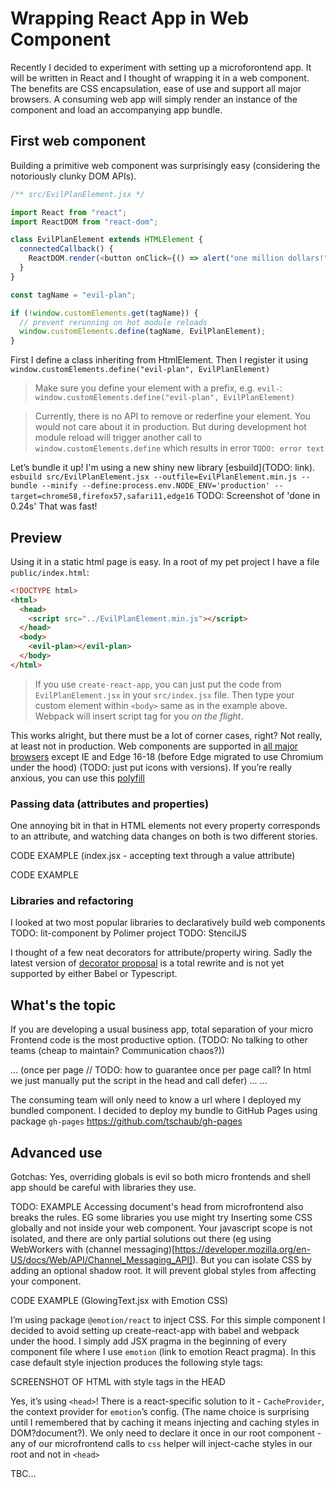 # Wrapping React App in Web Component

Recently I decided to experiment with setting up a microforontend app. It will be written in React and I thought of wrapping it in a web component.
The benefits are CSS encapsulation, ease of use and support all major browsers. A consuming web app will simply render an instance of the component and load an accompanying app bundle.

## First web component

Building a primitive web component was surprisingly easy (considering the notoriously clunky DOM APIs).

```javascript
/** src/EvilPlanElement.jsx */

import React from "react";
import ReactDOM from "react-dom";

class EvilPlanElement extends HTMLElement {
  connectedCallback() {
    ReactDOM.render(<button onClick={() => alert("one million dollars!")}>Hold the world ransom for...</button>, this);
  }
}

const tagName = "evil-plan";

if (!window.customElements.get(tagName)) {
  // prevent rerunning on hot module reloads
  window.customElements.define(tagName, EvilPlanElement);
}
```

First I define a class inheriting from HtmlElement. Then I register it using
`window.customElements.define("evil-plan", EvilPlanElement)`

> Make sure you define your element with a prefix, e.g. `evil-`: <br>`window.customElements.define("evil-plan", EvilPlanElement)`

> Currently, there is no API to remove or rederfine your element. You would not care about it in production. But during development hot module reload will trigger another call to `window.customElements.define` which results in error `TODO: error text`

Let’s bundle it up! I'm using a new shiny new library [esbuild](TODO: link).
`esbuild src/EvilPlanElement.jsx --outfile=EvilPlanElement.min.js --bundle --minify --define:process.env.NODE_ENV='production' --target=chrome58,firefox57,safari11,edge16`
TODO: Screenshot of 'done in 0.24s'
That was fast!

## Preview

Using it in a static html page is easy. In a root of my pet project I have a file `public/index.html`:

```html
<!DOCTYPE html>
<html>
  <head>
    <script src="../EvilPlanElement.min.js"></script>
  </head>
  <body>
    <evil-plan></evil-plan>
  </body>
</html>
```

> If you use `create-react-app`, you can just put the code from `EvilPlanElement.jsx` in your `src/index.jsx` file. Then type your custom element within `<body>` same as in the example above. Webpack will insert script tag for you _on the flight_.

This works alright, but there must be a lot of corner cases, right? Not really, at least not in production. Web components are supported in [all major browsers](https://caniuse.com/custom-elementsv1) except IE and Edge 16-18 (before Edge migrated to use Chromium under the hood) (TODO: just put icons with versions). If you’re really anxious, you can use this [polyfill](https://github.com/webcomponents/polyfills)

### Passing data (attributes and properties)

One annoying bit in that in HTML elements not every property corresponds to an attribute, and watching data changes on both is two different stories.

CODE EXAMPLE (index.jsx - accepting text through a value attribute)

CODE EXAMPLE

### Libraries and refactoring

I looked at two most popular libraries to declaratively build web components
TODO: lit-component by Polimer project
TODO: StencilJS

I thought of a few neat decorators for attribute/property wiring. Sadly the latest version of [decorator proposal](https://github.com/tc39/proposal-decorators) is a total rewrite and is not yet supported by either Babel or Typescript.

## What's the topic

If you are developing a usual business app, total separation of your micro Frontend code is the most productive option. (TODO: No talking to other teams (cheap to maintain? Communication chaos?))

...
(once per page // TODO: how to guarantee once per page call? In html we just manually put the script in the head and call defer)
<my-component val=”1”>
...
<my-component val=”2”>
...

</body>

The consuming team will only need to know a url where I deployed my bundled component.
I decided to deploy my bundle to GitHub Pages using package `gh-pages`
https://github.com/tschaub/gh-pages

## Advanced use

Gotchas:
Yes, overriding globals is evil so both micro frontends and shell app should be careful with libraries they use.

TODO: EXAMPLE
Accessing document's head from microfrontend also breaks the rules. EG some libraries you use might try Inserting some CSS globally and not inside your web component. Your javascript scope is not isolated, and there are only partial solutions out there (eg using WebWorkers with (channel messaging)[https://developer.mozilla.org/en-US/docs/Web/API/Channel_Messaging_API]). But you can isolate CSS by adding an optional shadow root. It will prevent global styles from affecting your component.

CODE EXAMPLE (GlowingText.jsx with Emotion CSS)

I’m using package `@emotion/react` to inject CSS. For this simple component I decided to avoid setting up create-react-app with babel and webpack under the hood. I simply add JSX pragma in the beginning of every component file where I use `emotion` (link to emotion React pragma). In this case default style injection produces the following style tags:

SCREENSHOT OF HTML with style tags in the HEAD

Yes, it’s using `<head>`! There is a react-specific solution to it - `CacheProvider`, the context provider for `emotion`’s config. (The name choice is surprising until I remembered that by caching it means injecting and caching styles in DOM?document?). We only need to declare it once in our root component - any of our microfrontend calls to `css` helper will inject-cache styles in our root and not in `<head>`

TBC...
